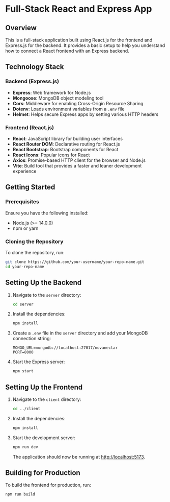 # Full-Stack React and Express App

## Overview

This is a full-stack application built using React.js for the frontend and Express.js for the backend. It provides a basic setup to help you understand how to connect a React frontend with an Express backend.

## Technology Stack

### Backend (Express.js)

- **Express**: Web framework for Node.js
- **Mongoose**: MongoDB object modeling tool
- **Cors**: Middleware for enabling Cross-Origin Resource Sharing
- **Dotenv**: Loads environment variables from a `.env` file
- **Helmet**: Helps secure Express apps by setting various HTTP headers

### Frontend (React.js)

- **React**: JavaScript library for building user interfaces
- **React Router DOM**: Declarative routing for React.js
- **React Bootstrap**: Bootstrap components for React
- **React Icons**: Popular icons for React
- **Axios**: Promise-based HTTP client for the browser and Node.js
- **Vite**: Build tool that provides a faster and leaner development experience

## Getting Started

### Prerequisites

Ensure you have the following installed:

- Node.js (>= 14.0.0)
- npm or yarn

### Cloning the Repository

To clone the repository, run:

```bash
git clone https://github.com/your-username/your-repo-name.git
cd your-repo-name
```

## Setting Up the Backend

1. Navigate to the `server` directory:

   ```bash
   cd server
   ```

2. Install the dependencies:

   ```bash
   npm install
   ```

3. Create a `.env` file in the `server` directory and add your MongoDB connection string:

   ```env
   MONGO_URL=mongodb://localhost:27017/novanectar
   PORT=8000
   ```

4. Start the Express server:

   ```bash
   npm start
   ```

## Setting Up the Frontend

1. Navigate to the `client` directory:

   ```bash
   cd ../client
   ```

2. Install the dependencies:

   ```bash
   npm install
   ```

3. Start the development server:

   ```bash
   npm run dev
   ```

   The application should now be running at [http://localhost:5173](http://localhost:5173).

## Building for Production

To build the frontend for production, run:

```bash
npm run build



```

